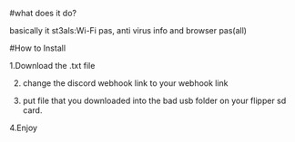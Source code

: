 #what does it do? 

basically it st3als:Wi-Fi pas, anti virus info and browser pas(all) 

#How to Install

1.Download the  .txt file

2. change the discord webhook link to your webhook link

3. put file that you downloaded into the bad usb folder on your flipper sd card.

4.Enjoy
